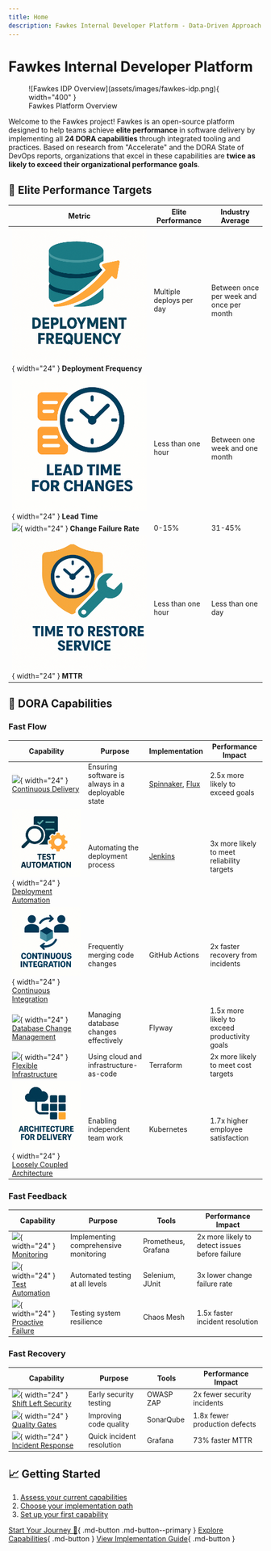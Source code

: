 ```yaml
---
title: Home
description: Fawkes Internal Developer Platform - Data-Driven Approach to Software Delivery Excellence
---
```


# Fawkes Internal Developer Platform

<figure markdown>
  ![Fawkes IDP Overview](assets/images/fawkes-idp.png){ width="400" }
  <figcaption>Fawkes Platform Overview</figcaption>
</figure>

Welcome to the Fawkes project! Fawkes is an open-source platform designed to help teams achieve **elite performance** in software delivery by implementing all **24 DORA capabilities** through integrated tooling and practices. Based on research from "Accelerate" and the DORA State of DevOps reports, organizations that excel in these capabilities are **twice as likely to exceed their organizational performance goals**.

## 🎯 Elite Performance Targets

| Metric | Elite Performance | Industry Average |
|--------|------------------|------------------|
| ![](assets/images/icons/deployment-frequency.png){ width="24" } **Deployment Frequency** | Multiple deploys per day | Between once per week and once per month |
| ![](assets/images/icons/lead-time.png){ width="24" } **Lead Time** | Less than one hour | Between one week and one month |
| ![](assets/images/icons/change-failure.png){ width="24" } **Change Failure Rate** | 0-15% | 31-45% |
| ![](assets/images/icons/mttr.png){ width="24" } **MTTR** | Less than one hour | Less than one day |

## 🌟 DORA Capabilities

### Fast Flow
| Capability | Purpose | Implementation | Performance Impact |
|------------|----------|----------------|-------------------|
| ![](assets/images/icons/continuous-delivery.png){ width="24" } [Continuous Delivery](patterns/continuous-delivery.md) | Ensuring software is always in a deployable state | [Spinnaker](tools/spinnaker.md), [Flux](tools/flux.md) | 2.5x more likely to exceed goals |
| ![](assets/images/icons/automation.png){ width="24" } [Deployment Automation](patterns/deployment-automation.md) | Automating the deployment process | [Jenkins](tools/jenkins.md) | 3x more likely to meet reliability targets |
| ![](assets/images/icons/continuous-integration.png){ width="24" } [Continuous Integration](patterns/continuous-integration.md) | Frequently merging code changes | GitHub Actions | 2x faster recovery from incidents |
| ![](assets/images/icons/database.png){ width="24" } [Database Change Management](patterns/database-changes.md) | Managing database changes effectively | Flyway | 1.5x more likely to exceed productivity goals |
| ![](assets/images/icons/infrastructure.png){ width="24" } [Flexible Infrastructure](patterns/infrastructure-as-code.md) | Using cloud and infrastructure-as-code | Terraform | 2x more likely to meet cost targets |
| ![](assets/images/icons/architecture.png){ width="24" } [Loosely Coupled Architecture](patterns/architecture.md) | Enabling independent team work | Kubernetes | 1.7x higher employee satisfaction |

### Fast Feedback
| Capability | Purpose | Tools | Performance Impact |
|------------|----------|-------|-------------------|
| ![](assets/images/icons/monitoring.png){ width="24" } [Monitoring](patterns/monitoring.md) | Implementing comprehensive monitoring | Prometheus, Grafana | 2x more likely to detect issues before failure |
| ![](assets/images/icons/testing.png){ width="24" } [Test Automation](patterns/test-automation.md) | Automated testing at all levels | Selenium, JUnit | 3x lower change failure rate |
| ![](assets/images/icons/chaos.png){ width="24" } [Proactive Failure](patterns/chaos-engineering.md) | Testing system resilience | Chaos Mesh | 1.5x faster incident resolution |

### Fast Recovery
| Capability | Purpose | Tools | Performance Impact |
|------------|----------|-------|-------------------|
| ![](assets/images/icons/security.png){ width="24" } [Shift Left Security](patterns/security.md) | Early security testing | OWASP ZAP | 2x fewer security incidents |
| ![](assets/images/icons/quality.png){ width="24" } [Quality Gates](patterns/quality.md) | Improving code quality | SonarQube | 1.8x fewer production defects |
| ![](assets/images/icons/incident.png){ width="24" } [Incident Response](patterns/incident-response.md) | Quick incident resolution | Grafana | 73% faster MTTR |

## 📈 Getting Started

1. [Assess your current capabilities](getting-started/assessment.md)
2. [Choose your implementation path](getting-started/implementation-paths.md)
3. [Set up your first capability](getting-started/quick-wins.md)

[Start Your Journey :rocket:](getting-started.md){ .md-button .md-button--primary }
[Explore Capabilities](capabilities.md){ .md-button }
[View Implementation Guide](implementation-guide.md){ .md-button }